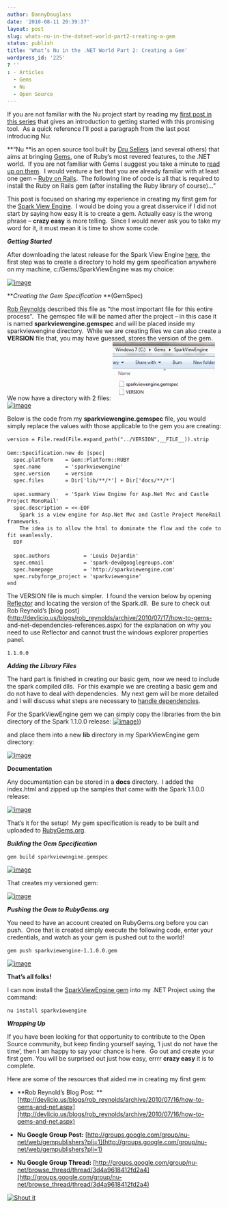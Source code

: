 ```yaml
---
author: DannyDouglass
date: '2010-08-11 20:39:37'
layout: post
slug: whats-nu-in-the-dotnet-world-part2-creating-a-gem
status: publish
title: 'What’s Nu in the .NET World Part 2: Creating a Gem'
wordpress_id: '225'
? ''
: - Articles
  - Gems
  - Nu
  - Open Source
---
```


If you are not familiar with the Nu project start by reading my [first post in this series](http://dannydouglass.com/2010/08/whats-new-in-the-dotnet-world/) that gives an introduction to getting started with this promising tool.  As a quick reference I’ll post a paragraph from the last post introducing Nu:

**“Nu **is an open source tool built by [Dru Sellers](http://codebetter.com/blogs/dru.sellers/default.aspx) (and several others) that aims at bringing [Gems](http://rubygems.org/), one of Ruby’s most revered features, to the .NET world.  If you are not familiar with Gems I suggest you take a minute to [read up on them](http://docs.rubygems.org/read/book/3).  I would venture a bet that you are already familiar with at least one gem – [Ruby on Rails](http://rubyonrails.org).  The following line of code is all that is required to install the Ruby on Rails gem (after installing the Ruby library of course)…”

This post is focused on sharing my experience in creating my first gem for the [Spark View Engine](http://sparkviewengine.com/).  I would be doing you a great disservice if I did not start by saying how easy it is to create a gem. Actually easy is the wrong phrase – **crazy easy** is more telling.  Since I would never ask you to take my word for it, it must mean it is time to show some code.

**_Getting Started_**

After downloading the latest release for the Spark View Engine [here](http://sparkviewengine.codeplex.com/releases/view/27601), the first step was to create a directory to hold my gem specification anywhere on my machine, c:/Gems/SparkViewEngine was my choice:

[![image](/images/2010-08-11-whats-nu-in-the-dotnet-world-part2-creating-a-gem/image_thumb3.png)](http://dannydouglass.com/images/2010-08-11-whats-nu-in-the-dotnet-world-part2-creating-a-gem/image_thumb3.png)

**_Creating the Gem Specification_ **(GemSpec)

[Rob Reynolds](http://devlicio.us/blogs/rob_reynolds/default.aspx) described this file as “the most important file for this entire process”.  The gemspec file will be named after the project – in this case it is named **sparkviewengine.gemspec** and will be placed inside my sparkviewengine directory.  While we are creating files we can also create a **VERSION** file that, you may have guessed, stores the version of the gem.  We now have a directory with 2 files:
![Image Thumb4](../images/2010-08-11-whats-nu-in-the-dotnet-world-part2-creating-a-gem/image_thumb4.png)
[![image](/images/2010-08-11-whats-nu-in-the-dotnet-world-part2-creating-a-gem/image_thumb4.png)](http://dannydouglass.com/images/2010-08-11-whats-nu-in-the-dotnet-world-part2-creating-a-gem/image_thumb4.png)

Below is the code from my **sparkviewengine.gemspec** file, you would simply replace the values with those applicable to the gem you are creating:

    
    version = File.read(File.expand_path("../VERSION",__FILE__)).strip  
      
    Gem::Specification.new do |spec|  
      spec.platform    = Gem::Platform::RUBY  
      spec.name        = 'sparkviewengine'  
      spec.version     = version  
      spec.files 	   = Dir['lib/**/*'] + Dir['docs/**/*']  
      
      spec.summary     = 'Spark View Engine for Asp.Net Mvc and Castle Project MonoRail'  
      spec.description = <<-EOF
    	Spark is a view engine for Asp.Net Mvc and Castle Project MonoRail frameworks. 
    	The idea is to allow the html to dominate the flow and the code to fit seamlessly.
      EOF
        
      spec.authors           = 'Louis Dejardin'
      spec.email             = 'spark-dev@googlegroups.com'  
      spec.homepage          = 'http://sparkviewengine.com'  
      spec.rubyforge_project = 'sparkviewengine'  
    end  

  

The VERSION file is much simpler.  I found the version below by opening [Reflector](http://www.red-gate.com/products/reflector/) and locating the version of the Spark.dll.  Be sure to check out Rob Reynold’s [blog post](http://devlicio.us/blogs/rob_reynolds/archive/2010/07/17/how-to-gems- and-net-dependencies-references.aspx) for the explanation on why you need to use Reflector and cannot trust the windows explorer properties panel.
    
    1.1.0.0

**_Adding the Library Files_**  

The hard part is finished in creating our basic gem, now we need to include the spark compiled dlls.  For this example we are creating a basic gem and do not have to deal with dependencies.  My next gem will be more detailed and I will discuss what steps are necessary to [handle dependencies](http://devlicio.us/blogs/rob_reynolds/archive/2010/07/17/how-to-gems-and-net-dependencies-references.aspx).

For the SparkViewEngine gem we can simply copy the libraries from the bin directory of the Spark 1.1.0.0 release:
[![image](/images/2010-08-11-whats-nu-in-the-dotnet-world-part2-creating-a-gem/image_thumb5.png))](http://dannydouglass.com/images/2010-08-11-whats-nu-in-the-dotnet-world-part2-creating-a-gem/image_thumb5.png))
 
and place them into a new **lib** directory in my SparkViewEngine gem directory:

[![image](/images/2010-08-11-whats-nu-in-the-dotnet-world-part2-creating-a-gem/image_thumb6.png)](http://dannydouglass.com/images/2010-08-11-whats-nu-in-the-dotnet-world-part2-creating-a-gem/image_thumb6.png)

**Documentation**

Any documentation can be stored in a **docs** directory.  I added the
index.html and zipped up the samples that came with the Spark 1.1.0.0 release:

[![image](/images/2010-08-11-whats-nu-in-the-dotnet-world-part2-creating-a-gem/image_thumb7.png)](http://dannydouglass.com/images/2010-08-11-whats-nu-in-the-dotnet-world-part2-creating-a-gem/image_thumb7.png)

That’s it for the setup!  My gem specification is ready to be built and uploaded to [RubyGems.org](http://RubyGems.org).  

**_Building the Gem Specification_**
    
    gem build sparkviewengine.gemspec

[![image](/images/2010-08-11-whats-nu-in-the-dotnet-world-part2-creating-a-gem/image_thumb8.png)](http://dannydouglass.com/images/2010-08-11-whats-nu-in-the-dotnet-world-part2-creating-a-gem/image_thumb8.png)
  
That creates my versioned gem:

[![image](/images/2010-08-11-whats-nu-in-the-dotnet-world-part2-creating-a-gem/image_thumb9.png)](http://dannydouglass.com//images/2010-08-11-whats-nu-in-the-dotnet-world-part2-creating-a-gem/image_thumb9.png)

**_Pushing the Gem to RubyGems.org_**

You need to have an account created on RubyGems.org before you can push.  Once that is created simply execute the following code, enter your credentials, and watch as your gem is pushed out to the world!
    
    gem push sparkviewengine-1.1.0.0.gem

[![image](/images/2010-08-11-whats-nu-in-the-dotnet-world-part2-creating-a-gem/image_thumb10.png)](http://dannydouglass.com/images/2010-08-11-whats-nu-in-the-dotnet-world-part2-creating-a-gem/image_thumb10.png)

**That’s all folks!**  

I can now install the [SparkViewEngine gem](http://rubygems.org/gems/sparkviewengine) into my .NET Project using the command:
    
    nu install sparkviewengine

**_Wrapping Up_**

If you have been looking for that opportunity to contribute to the Open Source community, but keep finding yourself saying, ‘I just do not have the time’, then I am happy to say your chance is here.  Go out and create your first gem. You will be surprised out just how easy, errrr **crazy easy** it is to complete.

Here are some of the resources that aided me in creating my first gem:

  * **Rob Reynold’s Blog Post: **[http://devlicio.us/blogs/rob_reynolds/archive/2010/07/16/how-to-gems-and-net.aspx](http://devlicio.us/blogs/rob_reynolds/archive/2010/07/16/how-to-gems-and-net.aspx)
  
  * **Nu Google Group Post:** [http://groups.google.com/group/nu-net/web/gempublishers?pli=1](http://groups.google.com/group/nu-net/web/gempublishers?pli=1)
  
  * **Nu Google Group Thread:** [http://groups.google.com/group/nu-net/browse_thread/thread/3d4a9618412fd2a4](http://groups.google.com/group/nu-net/browse_thread/thread/3d4a9618412fd2a4)
  
[![Shout it](http://dotnetshoutout.com/image.axd?url=http%3A%2F%2Fdannydouglass.com%2F2010%2F08%2Fwhats-nu-in-the-dotnet-world-part2-creating-a-gem%2F)](http://dotnetshoutout.com/Whats-Nu-in-the-NET-World-Part-2-Creating-a-Gem)
